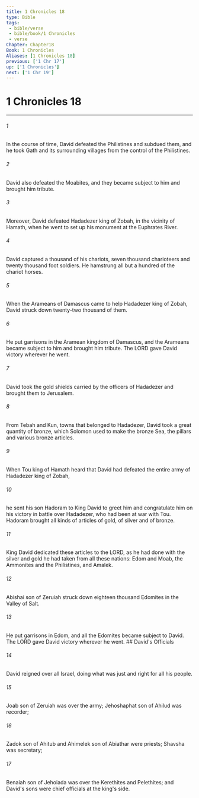 ```yaml
---
title: 1 Chronicles 18
type: Bible
tags:
 - bible/verse
 - bible/book/1 Chronicles
 - verse
Chapter: Chapter18
Book: 1 Chronicles
Aliases: [1 Chronicles 18]
previous: ['1 Chr 17']
up: ['1 Chronicles']
next: ['1 Chr 19']
---
```

# 1 Chronicles 18

***


###### 1 
In the course of time, David defeated the Philistines and subdued them, and he took Gath and its surrounding villages from the control of the Philistines. 

###### 2 
David also defeated the Moabites, and they became subject to him and brought him tribute. 

###### 3 
Moreover, David defeated Hadadezer king of Zobah, in the vicinity of Hamath, when he went to set up his monument at the Euphrates River. 

###### 4 
David captured a thousand of his chariots, seven thousand charioteers and twenty thousand foot soldiers. He hamstrung all but a hundred of the chariot horses. 

###### 5 
When the Arameans of Damascus came to help Hadadezer king of Zobah, David struck down twenty-two thousand of them. 

###### 6 
He put garrisons in the Aramean kingdom of Damascus, and the Arameans became subject to him and brought him tribute. The LORD gave David victory wherever he went. 

###### 7 
David took the gold shields carried by the officers of Hadadezer and brought them to Jerusalem. 

###### 8 
From Tebah and Kun, towns that belonged to Hadadezer, David took a great quantity of bronze, which Solomon used to make the bronze Sea, the pillars and various bronze articles. 

###### 9 
When Tou king of Hamath heard that David had defeated the entire army of Hadadezer king of Zobah, 

###### 10 
he sent his son Hadoram to King David to greet him and congratulate him on his victory in battle over Hadadezer, who had been at war with Tou. Hadoram brought all kinds of articles of gold, of silver and of bronze. 

###### 11 
King David dedicated these articles to the LORD, as he had done with the silver and gold he had taken from all these nations: Edom and Moab, the Ammonites and the Philistines, and Amalek. 

###### 12 
Abishai son of Zeruiah struck down eighteen thousand Edomites in the Valley of Salt. 

###### 13 
He put garrisons in Edom, and all the Edomites became subject to David. The LORD gave David victory wherever he went. ## David's Officials 

###### 14 
David reigned over all Israel, doing what was just and right for all his people. 

###### 15 
Joab son of Zeruiah was over the army; Jehoshaphat son of Ahilud was recorder; 

###### 16 
Zadok son of Ahitub and Ahimelek son of Abiathar were priests; Shavsha was secretary; 

###### 17 
Benaiah son of Jehoiada was over the Kerethites and Pelethites; and David's sons were chief officials at the king's side. 
